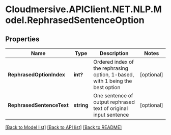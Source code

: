 # Cloudmersive.APIClient.NET.NLP.Model.RephrasedSentenceOption
## Properties

Name | Type | Description | Notes
------------ | ------------- | ------------- | -------------
**RephrasedOptionIndex** | **int?** | Ordered index of the rephrasing option, 1-based, with 1 being the best option | [optional] 
**RephrasedSentenceText** | **string** | One sentence of output rephrased text of original input sentence | [optional] 

[[Back to Model list]](../README.md#documentation-for-models) [[Back to API list]](../README.md#documentation-for-api-endpoints) [[Back to README]](../README.md)


